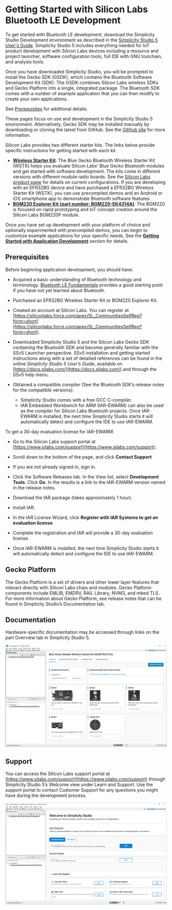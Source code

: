 # Getting Started with Silicon Labs Bluetooth LE Development

To get started with Bluetooth LE development, download the Simplicity Studio Development environment
as described in the [Simplicity Studio 5 User's Guide](https://docs.silabs.com/simplicity-studio-5-users-guide/latest/ss-5-users-guide-getting-started/). Simplicity Studio 5 includes everything needed for IoT product development with Silicon Labs devices including a resource and project launcher, software configuration tools, full IDE with GNU toolchain, and analysis tools.

Once you have downloaded Simplicity Studio, you will be prompted to install the Gecko SDK (GSDK), which contains the Bluetooth Software Development Kit (SDK). The GSDK combines Silicon Labs wireless SDKs and Gecko Platform into a single, integrated package. The Bluetooth SDK comes with a number of example application that you can then modify to create your own applications.

See [Prerequisites](#prerequisites) for additional details.

These pages focus on use and development in the Simplicity Studio 5 environment. Alternatively, Gecko SDK may be installed manually by downloading or cloning the latest from GitHub. See the [GitHub site](https://github.com/SiliconLabs/gecko_sdk) for more information.

Silicon Labs provides two different starter kits. The links below provide specific instructions for getting started with each kit.

- [**Wireless Starter Kit**](/bluetooth/{build-docspace-version}/bluetooth-getting-started-wstk): The Blue Gecko Bluetooth Wireless Starter Kit (WSTK) helps you evaluate Silicon Labs' Blue Gecko Bluetooth modules and get started with software development. The kits come in different versions with different module radio boards. See the [Silicon Labs product page](https://www.silabs.com/products/development-tools/wireless/bluetooth/bluegecko-bluetooth-low-energy-module-wireless-starter-kit) for details on current configurations. If you are developing with an EFR32BG device and have purchased a EFR32BG Wireless Starter Kit (WSTK), you can use precompiled demos and an Android or iOS smartphone app to demonstrate Bluetooth software features.
- [**BGM220 Explorer Kit (part number: BGM220-EK4314A)**](/bluetooth/{build-docspace-version}/bluetooth-getting-started-bgm): The BGM220 is focused on rapid prototyping and IoT concept creation around the Silicon Labs BGM220P module.

Once you have set up development with your platform of choice and optionally experimented with precompiled demos, you can begin to customize example applications for your specific needs. See the [**Getting Started with Application Development**](/bluetooth/{build-docspace-version}/bluetooth-getting-started-app-dev) section for details.

## Prerequisites

Before beginning application development, you should have:

- Acquired a basic understanding of Bluetooth technology and terminology. [Bluetooth LE Fundamentals](/bluetooth/{build-docspace-version}/bluetooth-le-fundamentals) provides a good starting point if you have not yet learned about Bluetooth.

- Purchased an EFR32BG Wireless Starter Kit or BGM220 Explorer Kit.
- Created an account at Silicon Labs. You can register at [https://siliconlabs.force.com/apex/SL_CommunitiesSelfReg?form=short](https://siliconlabs.force.com/apex/SL_CommunitiesSelfReg?form=short).
- Downloaded Simplicity Studio 5 and the Silicon Labs Gecko SDK containing the Bluetooth SDK and become generally familiar with the SSv5 Launcher perspective. SSv5 installation and getting started instructions along with a set of detailed references can be found in the online *Simplicity Studio 5 User’s Guide*, available on [https://docs.silabs.com/](https://docs.silabs.com/) and through the SSv5 help menu.
- Obtained a compatible compiler (See the Bluetooth SDK’s release notes for the compatible versions):

  - Simplicity Studio comes with a free GCC C-compiler.
  - IAR Embedded Workbench for ARM (IAR-EWARM) can also be used as the compiler for Silicon Labs Bluetooth projects. Once IAR-EWARM is installed, the next time Simplicity Studio starts it will automatically detect and configure the IDE to use IAR-EWARM.

To get a 30-day evaluation license for IAR-EWARM:

- Go to the Silicon Labs support portal at [https://www.silabs.com/support](https://www.silabs.com/support).

- Scroll down to the bottom of the page, and click **Contact Support**
- If you are not already signed in, sign in.
- Click the Software Releases tab. In the View list, select **Development Tools**. Click **Go**. In the results is a link to the IAR-EWARM version named in the release notes.
- Download the IAR package (takes approximately 1 hour).
- Install IAR.
- In the IAR License Wizard, click **Register with IAR Systems to get an evaluation license**.
- Complete the registration and IAR will provide a 30-day evaluation license.
- Once IAR-EWARM is installed, the next time Simplicity Studio starts it will automatically detect and configure the IDE to use IAR-EWARM.

## Gecko Platform

The Gecko Platform is a set of drivers and other lower layer features that interact directly with Silicon Labs chips and modules. Gecko Platform components include EMLIB, EMDRV, RAIL Library, NVM3, and mbed TLS. For more information about Gecko Platform, see release notes that can be found in Simplicity Studio’s Documentation tab.

## Documentation

Hardware-specific documentation may be accessed through links on the part Overview tab in Simplicity Studio 5.

![Overview with hardware doc](resources/sld213-image3.png?darkModeUrl=resources/sld213-image3.png)

## Support

You can access the Silicon Labs support portal at [https://www.silabs.com/support](https://www.silabs.com/support) through Simplicity Studio 5’s Welcome view under Learn and Support. Use the support portal to contact Customer Support for any questions you might have during the development process.

![Learn and Support tab](resources/sld213-image2.png?darkModeUrl=resources/sld213-image2.png)
